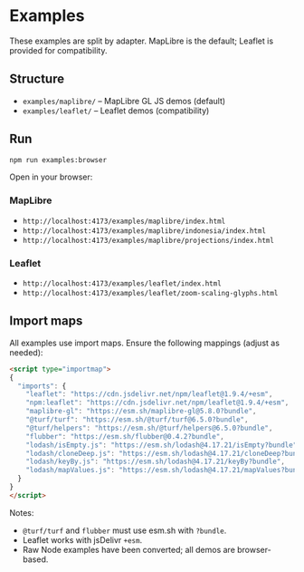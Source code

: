 # Examples

These examples are split by adapter. MapLibre is the default; Leaflet is provided for compatibility.

## Structure

- `examples/maplibre/` – MapLibre GL JS demos (default)
- `examples/leaflet/` – Leaflet demos (compatibility)

## Run

```bash
npm run examples:browser
```

Open in your browser:

### MapLibre
- `http://localhost:4173/examples/maplibre/index.html`
- `http://localhost:4173/examples/maplibre/indonesia/index.html`
- `http://localhost:4173/examples/maplibre/projections/index.html`

### Leaflet
- `http://localhost:4173/examples/leaflet/index.html`
- `http://localhost:4173/examples/leaflet/zoom-scaling-glyphs.html`

## Import maps

All examples use import maps. Ensure the following mappings (adjust as needed):

```html
<script type="importmap">
{
  "imports": {
    "leaflet": "https://cdn.jsdelivr.net/npm/leaflet@1.9.4/+esm",
    "npm:leaflet": "https://cdn.jsdelivr.net/npm/leaflet@1.9.4/+esm",
    "maplibre-gl": "https://esm.sh/maplibre-gl@5.8.0?bundle",
    "@turf/turf": "https://esm.sh/@turf/turf@6.5.0?bundle",
    "@turf/helpers": "https://esm.sh/@turf/helpers@6.5.0?bundle",
    "flubber": "https://esm.sh/flubber@0.4.2?bundle",
    "lodash/isEmpty.js": "https://esm.sh/lodash@4.17.21/isEmpty?bundle",
    "lodash/cloneDeep.js": "https://esm.sh/lodash@4.17.21/cloneDeep?bundle",
    "lodash/keyBy.js": "https://esm.sh/lodash@4.17.21/keyBy?bundle",
    "lodash/mapValues.js": "https://esm.sh/lodash@4.17.21/mapValues?bundle"
  }
}
</script>
```

Notes:
- `@turf/turf` and `flubber` must use esm.sh with `?bundle`.
- Leaflet works with jsDelivr `+esm`.
- Raw Node examples have been converted; all demos are browser-based.
